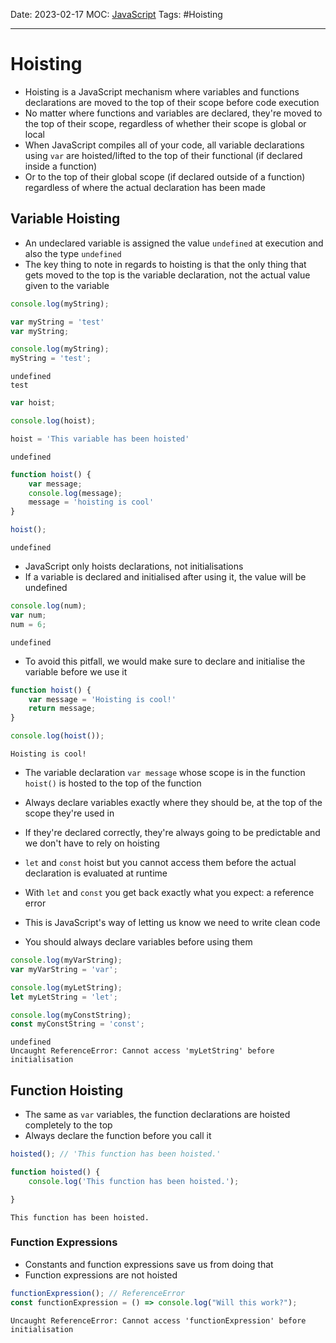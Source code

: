 Date: 2023-02-17
MOC: [JavaScript](../../1.%20MOC/JavaScript.md)
Tags: #Hoisting

---
# Hoisting
* Hoisting is a JavaScript mechanism where variables and functions declarations are moved to the top of their scope before code execution
* No matter where functions and variables are declared, they're moved to the top of their scope, regardless of whether their scope is global or local
* When JavaScript compiles all of your code, all variable declarations using `var` are hoisted/lifted to the top of their functional (if declared inside a function)
* Or to the top of their global scope (if declared outside of a function) regardless of where the actual declaration has been made

## Variable Hoisting
* An undeclared variable is assigned the value `undefined`  at execution and also the type `undefined`
* The key thing to note in regards to hoisting is that the only thing that gets moved to the top is the variable declaration, not the actual value given to the variable
```JavaScript
console.log(myString);

var myString = 'test'
var myString;

console.log(myString);
myString = 'test';
```
```console
undefined
test
```

```JavaScript
var hoist;

console.log(hoist);

hoist = 'This variable has been hoisted'
```
```console
undefined
```

```JavaScript
function hoist() {
    var message;
    console.log(message);
    message = 'hoisting is cool'
}

hoist();
```
```console
undefined
```

* JavaScript only hoists declarations, not initialisations
* If a variable is declared and initialised after using it, the value will be undefined
```JavaScript
console.log(num);
var num;
num = 6;
```
```console
undefined
```

* To avoid this pitfall, we would make sure to declare and initialise the variable before we use it
```JavaScript
function hoist() {
    var message = 'Hoisting is cool!'
    return message;
}

console.log(hoist());
```
```console
Hoisting is cool!
```
* The variable declaration `var message` whose scope is in the function `hoist()` is hosted to the top of the function

* Always declare variables exactly where they should be, at the top of the scope they're used in
* If they're declared correctly, they're always going to be predictable and we don't have to rely on hoisting

* `let` and `const` hoist but you cannot access them before the actual declaration is evaluated at runtime
* With `let` and `const` you get back exactly what you expect: a reference error
* This is JavaScript's way of letting us know we need to write clean code
* You should always declare variables before using them

```JavaScript
console.log(myVarString);
var myVarString = 'var';

console.log(myLetString);
let myLetString = 'let';

console.log(myConstString);
const myConstString = 'const';
```
```console
undefined
Uncaught ReferenceError: Cannot access 'myLetString' before initialisation
```

## Function Hoisting
* The same as `var` variables, the function declarations are hoisted completely to the top
* Always declare the function before you call it

```JavaScript
hoisted(); // 'This function has been hoisted.'

function hoisted() {
    console.log('This function has been hoisted.');

}
```
```console
This function has been hoisted.
```

### Function Expressions
* Constants and function expressions save us from doing that
* Function expressions are not hoisted
 ```JavaScript
functionExpression(); // ReferenceError
const functionExpression = () => console.log("Will this work?");
```
```console
Uncaught ReferenceError: Cannot access 'functionExpression' before initialisation
```



